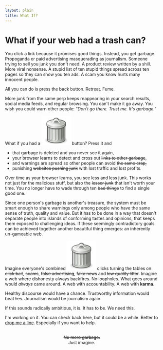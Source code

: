```yaml
---
layout: plain
title: What If?
---
```




# What if your web had a trash can?

You click a link because it promises good things. Instead, you get garbage. Propoganda or paid advertising masquerading as journalism. Someone trying to sell you junk you don't need. A product review written by a shill. More viral nonsense. A stupid list of ten stupid things spread across ten pages so they can show you ten ads. A scam you know hurts many innocent people.

All you can do is press the back button. Retreat. Fume.

More junk from the same perp keeps reappearing in your search results, social media feeds, and regular browsing. You can't make it go away. You wish you could warn other people: *"Don't go there. Trust me. It's garbage."*

What if you had a <span class="garbage-can">![a trash can](./images/garbage-can.svg)</span> button? Press it and

- that <del>garbage</del> is deleted and you never see it again,
- your browser learns to detect and cross out <del>links to other garbage</del>,
- and warnings are spread so other people can avoid <del>the same crap<del>,
- punishing <del>websites pushing junk</del> with lost traffic and lost profits.

Over time as your browser learns, you see less and less junk. This works not just for the malicious stuff, but also the <del>lesser junk</del> that isn't worth your time. You no longer have to wade through ten <del>bad things</del> to find a single good one.

Since one person's garbage is another's treasure, the system must be smart enough to share warnings only among people who have the same sense of truth, quality and value. But it has to be done in a way that doesn't separate people into islands of conforming tastes and opinions, that keeps them exposed to challenging ideas. If these seemingly contradictory goals can be achieved together another beautiful thing emerges: an inherently un-gameable web. 

Imagine everyone's combined <span class="garbage-can">![a trash can](./images/garbage-can.svg)</span> clicks turning the tables on <del>click bait</del>, <del>scams</del>, <del>false advertising</del>, <del>fake news</del>  and <del>low quality litter</del>. Imagine a web where dishonesty always backfires. No loopholes. What goes around would *always* came around. A web with accountability. A web with **karma**. 

Healthy discourse would have a chance. Trustworthy information would beat <del>lies</del>. Journalism would be journalism again. 

If this sounds radically ambitious, it is. It has to be. We need this. 

I'm working on it. You can check back here, but it could be a while. Better to [drop me a line](mailto:whatif@commonkarma.org). Especially if you want to help.

<br>

<center><del>No more garbage.</del></center>

<center>Just imagine. </center>

